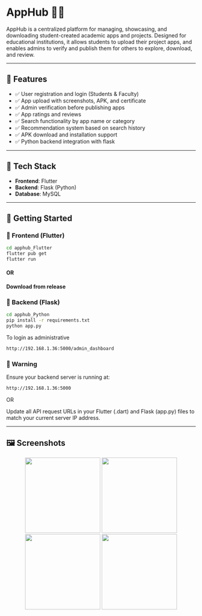 # AppHub 📱🚀

AppHub is a centralized platform for managing, showcasing, and downloading student-created academic apps and projects. Designed for educational institutions, it allows students to upload their project apps, and enables admins to verify and publish them for others to explore, download, and review.

---

## 🌟 Features

- ✅ User registration and login (Students & Faculty)
- ✅ App upload with screenshots, APK, and certificate
- ✅ Admin verification before publishing apps
- ✅ App ratings and reviews
- ✅ Search functionality by app name or category
- ✅ Recommendation system based on search history
- ✅ APK download and installation support
- ✅ Python backend integration with flask

---

## 🔧 Tech Stack

- **Frontend**: Flutter
- **Backend**: Flask (Python)
- **Database**: MySQL

---


## 🚀 Getting Started

### 🔹 Frontend (Flutter)

```bash
cd apphub_Flutter
flutter pub get
flutter run
```
#### OR
#### Download from release 

### 🔹 Backend (Flask)

```bash
cd apphub_Python
pip install -r requirements.txt
python app.py
```
To login as administrative
```bash
http://192.168.1.36:5000/admin_dashboard
```

### 🔹 Warning

Ensure your backend server is running at:
```bash
http://192.168.1.36:5000
```

OR

Update all API request URLs in your Flutter (.dart) and Flask (app.py) files to match your current server IP address.

---

## 🖼️ Screenshots

<p align="center" style="margin:0; padding:0;">
  <img src="https://github.com/user-attachments/assets/116dae68-bff9-4df5-97cb-cd471dd7c27c" width="200" style="margin:0; padding:0;" />
  <img src="https://github.com/user-attachments/assets/1f8594fc-d1fd-4721-93ab-e8acb2b201bd" width="200" style="margin:0; padding:0;" />
  <img src="https://github.com/user-attachments/assets/58e1a452-c88c-4058-88a8-28fcafc4a42d" width="200" style="margin:0; padding:0;" />
  <img src="https://github.com/user-attachments/assets/93485e6d-463e-4b48-b1c2-1e12af84974f" width="200" style="margin:0; padding:0;" />
</p>

